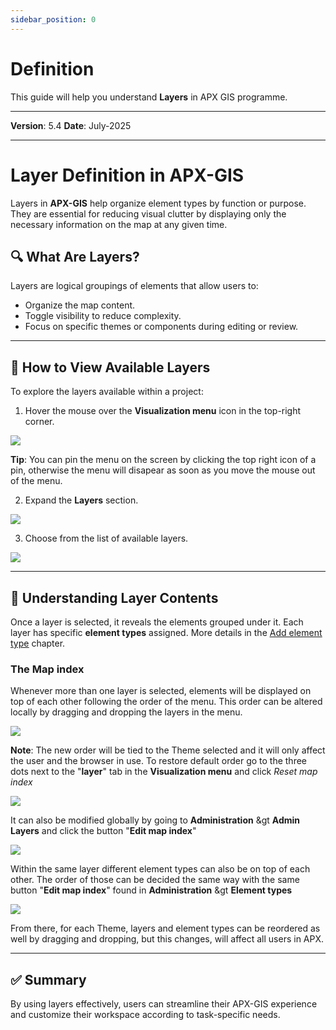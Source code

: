 ```yaml
---
sidebar_position: 0
---
```

# Definition

This guide will help you understand **Layers** in APX GIS programme.

------------

**Version**: 5.4
**Date**: July-2025

------------
# Layer Definition in APX-GIS

Layers in **APX-GIS** help organize element types by function or purpose. They are essential for reducing visual clutter by displaying only the necessary information on the map at any given time.

## 🔍 What Are Layers?

Layers are logical groupings of elements that allow users to:

- Organize the map content.
- Toggle visibility to reduce complexity.
- Focus on specific themes or components during editing or review.

---

## 📍 How to View Available Layers

To explore the layers available within a project:

1. Hover the mouse over the **Visualization menu** icon in the top-right corner.

![](/img/GEN-LAY-DEF/info-layers-01.png)

**Tip**: You can pin the menu on the screen by clicking the top right icon of a pin, otherwise the menu will disapear as soon as you move the mouse out of the menu.

2. Expand the **Layers** section.

![](/img/GEN-LAY-DEF/info-layers-02.png)

3. Choose from the list of available layers.

![](/img/GEN-LAY-DEF/info-layers-03.png)

---

## 🧩 Understanding Layer Contents

Once a layer is selected, it reveals the elements grouped under it. Each layer has specific **element types** assigned. More details in the <u>[Add element type](./02-add-elemtype-layer.md)</u> chapter.

### The Map index

Whenever more than one layer is selected, elements will be displayed on top of each other following the order of the menu. This order can be altered locally by dragging and dropping the layers in the menu.

![](/img/GEN-LAY-DEF/info-layers-04.png)

**Note**: The new order will be tied to the Theme selected and it will only affect the user and the browser in use. To restore default order go to the three dots next to the "**layer**" tab in the **Visualization menu** and click _Reset map index_ 

![](/img/GEN-LAY-DEF/info-layers-05.png)

It can also be modified globally by going to **Administration** &gt **Admin Layers** and click the button "**Edit map index**"

![](/img/GEN-LAY-DEF/info-layers-06.png)

Within the same layer different element types can also be on top of each other. The order of those can be decided the same way with the same button "**Edit map index**" found in **Administration** &gt **Element types**

![](/img/GEN-LAY-DEF/info-layers-06.png)

From there, for each Theme, layers and element types can be reordered as well by dragging and dropping, but this changes, will affect all users in APX.

---

## ✅ Summary

By using layers effectively, users can streamline their APX-GIS experience and customize their workspace according to task-specific needs.
